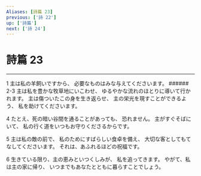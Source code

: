 ```yaml
---
Aliases: [詩篇 23]
previous: ['詩 22']
up: ['詩篇']
next: ['詩 24']
---
```

# 詩篇 23

***




1 
主は私の羊飼いですから、 必要なものはみな与えてくださいます。 ###### 2-3 主は私を豊かな牧草地にいこわせ、 ゆるやかな流れのほとりに導いて行かれます。 主は傷ついたこの身を生き返らせ、 主の栄光を現すことができるよう、 私を助けてくださいます。 



4 
たとえ、死の暗い谷間を通ることがあっても、 恐れません。 主がすぐそばにいて、 私の行く道をいつもお守りくださるからです。 



5 
主は私の敵の前で、 私のためにすばらしい食卓を備え、 大切な客としてもてなしてくださいます。 それは、あふれるほどの祝福です。 



6 
生きている限り、主の恵みといつくしみが、 私を追ってきます。 やがて、私は主の家に帰り、 いつまでもあなたとともに暮らすことでしょう。
